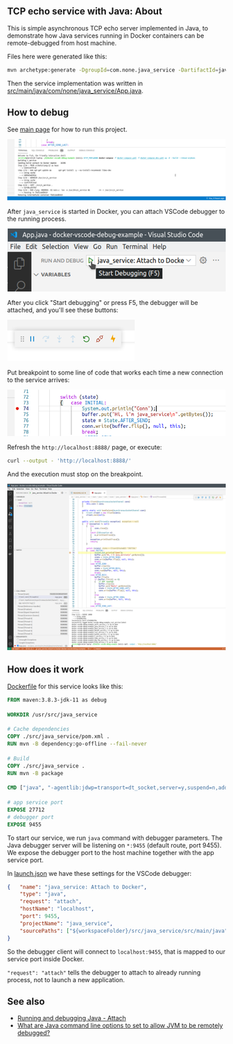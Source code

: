 ## TCP echo service with Java: About

This is simple asynchronous TCP echo server implemented in Java, to demonstrate how Java services running in Docker containers can be remote-debugged from host machine.

Files here were generated like this:

```bash
mvn archetype:generate -DgroupId=com.none.java_service -DartifactId=java_service -DarchetypeArtifactId=maven-archetype-quickstart -DarchetypeVersion=1.4 -DinteractiveMode=false
```

Then the service implementation was written in [src/main/java/com/none/java_service/App.java](./src/main/java/com/none/java_service/App.java).

## How to debug

See [main page](../../README.md) for how to run this project.

![image: docker-compose](../../readme-assets/docker-compose-up-dev.png)

After `java_service` is started in Docker, you can attach VSCode debugger to the running process.

![image: F5](../../readme-assets/java_service-f5.png)

After you click "Start debugging" or press F5, the debugger will be attached, and you'll see these buttons:

![image: F5 started](../../readme-assets/f5-with-patch.png)

Put breakpoint to some line of code that works each time a new connection to the service arrives:

![image: breakpoint](../../readme-assets/java_service-breakpoint.png)

Refresh the `http://localhost:8888/` page, or execute:

```bash
curl --output - 'http://localhost:8888/'
```

And the execution must stop on the breakpoint.

![image: breakpoint](../../readme-assets/java_service-breakpoint-hit.png)

## How does it work

[Dockerfile](../../infra/java_service/Dockerfile) for this service looks like this:

```dockerfile
FROM maven:3.8.3-jdk-11 as debug

WORKDIR /usr/src/java_service

# Cache dependencies
COPY ./src/java_service/pom.xml .
RUN mvn -B dependency:go-offline --fail-never

# Build
COPY ./src/java_service .
RUN mvn -B package

CMD ["java", "-agentlib:jdwp=transport=dt_socket,server=y,suspend=n,address=*:9455", "-cp", "target/java_service-1.0-SNAPSHOT.jar", "com.none.java_service.App"]

# app service port
EXPOSE 27712
# debugger port
EXPOSE 9455
```

To start our service, we run `java` command with debugger parameters. The Java debugger server will be listening on `*:9455` (default route, port 9455).
We expose the debugger port to the host machine together with the app service port.

In [launch.json](../../.vscode/launch.json) we have these settings for the VSCode debugger:

```json
{	"name": "java_service: Attach to Docker",
	"type": "java",
	"request": "attach",
	"hostName": "localhost",
	"port": 9455,
	"projectName": "java_service",
	"sourcePaths": ["${workspaceFolder}/src/java_service/src/main/java"]
}
```

So the debugger client will connect to `localhost:9455`, that is mapped to our service port inside Docker.

`"request": "attach"` tells the debugger to attach to already running process, not to launch a new application.

## See also

- [Running and debugging Java - Attach](https://code.visualstudio.com/docs/java/java-debugging#_attach)
- [What are Java command line options to set to allow JVM to be remotely debugged?](https://stackoverflow.com/questions/138511/what-are-java-command-line-options-to-set-to-allow-jvm-to-be-remotely-debugged)
